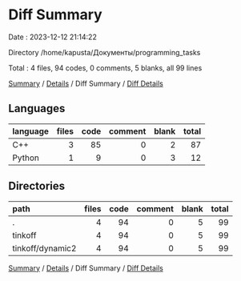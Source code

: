 # Diff Summary

Date : 2023-12-12 21:14:22

Directory /home/kapusta/Документы/programming_tasks

Total : 4 files,  94 codes, 0 comments, 5 blanks, all 99 lines

[Summary](results.md) / [Details](details.md) / Diff Summary / [Diff Details](diff-details.md)

## Languages
| language | files | code | comment | blank | total |
| :--- | ---: | ---: | ---: | ---: | ---: |
| C++ | 3 | 85 | 0 | 2 | 87 |
| Python | 1 | 9 | 0 | 3 | 12 |

## Directories
| path | files | code | comment | blank | total |
| :--- | ---: | ---: | ---: | ---: | ---: |
| . | 4 | 94 | 0 | 5 | 99 |
| tinkoff | 4 | 94 | 0 | 5 | 99 |
| tinkoff/dynamic2 | 4 | 94 | 0 | 5 | 99 |

[Summary](results.md) / [Details](details.md) / Diff Summary / [Diff Details](diff-details.md)